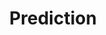 ---
title: "Prediction"

categories: ['']

tags: ['Prediction']

arwords: 'التنبؤ'

arexps: []

enwords: ['Prediction']

enexps: []

arlexicons: 'ن'

enlexicons: 'P'

authors: ['Ruqayya Roshdy']

translators: ['']

citations: 'تطبيقات الذكاء الاصطناعي في خدمة اللغة العربية'

sources: 'مركز الملك عبدالله بن عبدالعزيز الدولي لخدمة اللغة العربية'

word: "true"

slug: ""
---